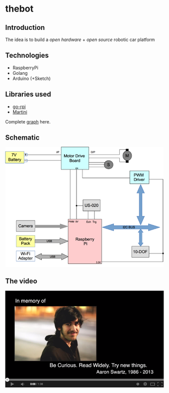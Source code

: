 # thebot

## Introduction

The idea is to build a *open hardware* + *open source* robotic car platform

## Technologies

* RaspberryPi
* Golang
* Arduino (+Sketch)

## Libraries used

* [go-rpi](https://github.com/kid0m4n/go-rpi)
* [Martini](https://github.com/codegangsta/martini)

Complete [graph](http://godoc.org/github.com/thebot/thebot/src/firmware?import-graph) here.

## Schematic

![Block schematic](doc/schematic.png)

## The video

[![Screenshot](doc/youtube.png)](https://www.youtube.com/watch?v=iMXjkZ4B3EM)
